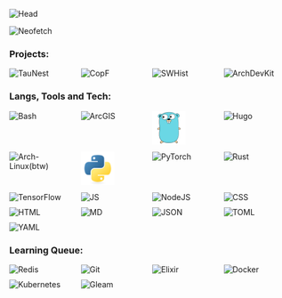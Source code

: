 ![Head](https://github.com/AlexandrosLiaskos/AlexandrosLiaskos/assets/128935863/3e052711-75a0-4b58-a5c4-376d5aedfb44)

![Neofetch](https://github.com/AlexandrosLiaskos/AlexandrosLiaskos/assets/128935863/75ba1575-83be-4aff-bd6f-ee00187401e4)

</p>
<h3 align="left">Projects:</h3>
<div align="left" style="display: grid; grid-template-columns: repeat(4, 1fr); gap: 10px;">
    <a href="https://github.com/AlexandrosLiaskos/TauNest" target="_blank" rel="noreferrer" style="text-decoration: none;">
        <img src="https://github.com/AlexandrosLiaskos/TauNest/assets/128935863/85fdfeed-fc2f-4c9d-9019-0e089b45c45f" alt="TauNest" width="60" height="60"/>
    </a>
    <a href="https://github.com/AlexandrosLiaskos/CopF" target="_blank" rel="noreferrer" style="text-decoration: none;">
        <img src="https://github.com/AlexandrosLiaskos/CopF/assets/128935863/aebfd2a8-cc4d-45e5-9e71-ec28e6166b44" alt="CopF" width="60" height="60"/>
    </a>
    <a href="https://github.com/AlexandrosLiaskos/SWHist" target="_blank" rel="noreferrer" style="text-decoration: none;">
        <img src="https://github.com/AlexandrosLiaskos/Software_Innovators/assets/128935863/684bfbcd-bce9-411b-9ca5-b2df0e3a1ecf" alt="SWHist" width="60" height="60"/>
    </a>
    <a href="https://github.com/AlexandrosLiaskos/ArchDevKit" target="_blank" rel="noreferrer" style="text-decoration: none;">
        <img src="https://github.com/AlexandrosLiaskos/AlexandrosLiaskos/assets/128935863/ec6d6a16-d88b-4af8-a9a9-a4852e1dbd5d" alt="ArchDevKit" width="60" height="60"/>
    </a>

</div>

</p>
<h3 align="left">Langs, Tools and Tech:</h3>
<div align="left" style="display: grid; grid-template-columns: repeat(4, 1fr); gap: 10px;">
    <a href="https://www.gnu.org/software/bash/" target="_blank" rel="noreferrer" style="text-decoration: none;">
        <img src="https://github.com/AlexandrosLiaskos/AlexandrosLiaskos/assets/128935863/74b815d7-e943-4ae6-aec4-53e3b2d33706" alt="Bash" width="60" height="60"/>
    </a>
    <a href="https://www.esri.com/en-us/arcgis/about-arcgis/overview?rsource=%2Fsoftware%2Farcgis" target="_blank" rel="noreferrer" style="text-decoration: none;">
        <img src="https://github.com/AlexandrosLiaskos/AlexandrosLiaskos/assets/128935863/21090db7-259c-4435-9ca7-fc41b42792ef" alt="ArcGIS" width="60" height="60"/>
    </a>
    <a href="https://golang.org" target="_blank" rel="noreferrer" style="text-decoration: none;">
        <img src="https://raw.githubusercontent.com/devicons/devicon/master/icons/go/go-original.svg" alt="Go" width="60" height="60"/>
    </a>
    <a href="https://gohugo.io/" target="_blank" rel="noreferrer" style="text-decoration: none;">
        <img src="https://github.com/AlexandrosLiaskos/AlexandrosLiaskos/assets/128935863/40b9db1a-9ad2-417e-9901-4a1618b6742c" alt="Hugo" width="60" height="60"/>
    </a>
    <a href="https://archlinux.org/" target="_blank" rel="noreferrer" style="text-decoration: none;">
        <img src="https://github.com/AlexandrosLiaskos/AlexandrosLiaskos/assets/128935863/a9740ce8-a3d7-417f-a558-dbbc34546c06" alt="Arch-Linux(btw)" width="50" height="60"/>
    </a>
    <a href="https://www.python.org" target="_blank" rel="noreferrer" style="text-decoration: none;">
        <img src="https://raw.githubusercontent.com/devicons/devicon/master/icons/python/python-original.svg" alt="Python" width="60" height="60"/>
    </a>
    <a href="https://pytorch.org/" target="_blank" rel="noreferrer" style="text-decoration: none;">
        <img src="https://www.vectorlogo.zone/logos/pytorch/pytorch-icon.svg" alt="PyTorch" width="60" height="60"/>
    </a>
    <a href="https://www.rust-lang.org" target="_blank" rel="noreferrer" style="text-decoration: none;">
        <img src="https://github.com/AlexandrosLiaskos/AlexandrosLiaskos/assets/128935863/2f0f0ec5-558e-489d-8fdf-f1020bdfcb38" alt="Rust" width="60" height="60"/>
    </a>
    <a href="https://www.tensorflow.org" target="_blank" rel="noreferrer" style="text-decoration: none;">
        <img src="https://www.vectorlogo.zone/logos/tensorflow/tensorflow-icon.svg" alt="TensorFlow" width="60" height="60"/>
    </a>
    <a href="https://ecma-international.org/publications-and-standards/standards/ecma-262/" target="_blank" rel="noreferrer" style="text-decoration: none;">
        <img src="https://github.com/AlexandrosLiaskos/AlexandrosLiaskos/assets/128935863/af13cd77-2ddb-441b-8ce0-ef6f76b6222b" alt="JS" width="60" height="60"/>
    </a>
    <a href="https://nodejs.org/en" target="_blank" rel="noreferrer" style="text-decoration: none;">
        <img src="https://github.com/AlexandrosLiaskos/AlexandrosLiaskos/assets/128935863/78146682-3992-4c52-be26-c44cab4e7054" alt="NodeJS" width="60" height="60"/>
    </a>
    <a href="https://www.w3.org/TR/CSS/#css" target="_blank" rel="noreferrer" style="text-decoration: none;">
        <img src="https://github.com/AlexandrosLiaskos/AlexandrosLiaskos/assets/128935863/3167fe0c-90e6-4aeb-8973-8f7a55c2f076" alt="CSS" width="60" height="60"/>
    </a>
    <a href="https://html.spec.whatwg.org/" target="_blank" rel="noreferrer" style="text-decoration: none;">
        <img src="https://github.com/AlexandrosLiaskos/AlexandrosLiaskos/assets/128935863/313da35a-522b-4b26-b885-6551ac9baa44" alt="HTML" width="60" height="60"/>
    </a>
    <a href="https://daringfireball.net/projects/markdown/" target="_blank" rel="noreferrer" style="text-decoration: none;">
        <img src="https://github.com/AlexandrosLiaskos/AlexandrosLiaskos/assets/128935863/599698f5-4e8e-4711-95a0-ee262f72fda4" alt="MD" width="60" height="60"/>
    </a>
    <a href="https://www.json.org/json-en.html" target="_blank" rel="noreferrer" style="text-decoration: none;">
        <img src="https://github.com/AlexandrosLiaskos/AlexandrosLiaskos/assets/128935863/e71548ce-5b3f-4785-b4b4-9c3483195a53" alt="JSON" width="60" height="60"/>
    </a>
    <a href="https://toml.io/en/" target="_blank" rel="noreferrer" style="text-decoration: none;">
        <img src="https://github.com/AlexandrosLiaskos/AlexandrosLiaskos/assets/128935863/9e239ecb-cb58-4e12-b60b-bd693f744891" alt="TOML" width="60" height="60"/>
    </a>
    <a href="https://yaml.org/" target="_blank" rel="noreferrer" style="text-decoration: none;">
        <img src="https://github.com/AlexandrosLiaskos/AlexandrosLiaskos/assets/128935863/5eee7d82-a636-4f17-a974-160a4a312c26" alt="YAML" width="60" height="60"/>
    </a>
    
</div>

</p>
<h3 align="left">Learning Queue:</h3>
<div align="left" style="display: grid; grid-template-columns: repeat(4, 1fr); gap: 10px;">
    <a href="https://redis.io/" target="_blank" rel="noreferrer" style="text-decoration: none;">
    <img src="https://github.com/AlexandrosLiaskos/AlexandrosLiaskos/assets/128935863/77f388e6-3a9a-4ef6-aa34-f025601e5629" alt="Redis" width="60" height="60"/>
</a>

<a href="https://git-scm.com/" target="_blank" rel="noreferrer" style="text-decoration: none;">
    <img src="https://github.com/AlexandrosLiaskos/AlexandrosLiaskos/assets/128935863/4aaeefc9-9a2b-4d32-a878-4664bafca4c8" alt="Git" width="60" height="60"/>
</a>

<a href="https://elixir-lang.org/" target="_blank" rel="noreferrer" style="text-decoration: none;">
    <img src="https://github.com/AlexandrosLiaskos/AlexandrosLiaskos/assets/128935863/9521e7fc-9a6c-4e4c-b9eb-e5fa781efa6e" alt="Elixir" width="40" height="60"/>
</a>

<a href="https://www.docker.com/" target="_blank" rel="noreferrer" style="text-decoration: none;">
    <img src="https://github.com/AlexandrosLiaskos/AlexandrosLiaskos/assets/128935863/30ba1e78-7677-4a10-9056-a9e8f4e52012" alt="Docker" width="60" height="60"/>
</a>

<a href="https://kubernetes.io/" target="_blank" rel="noreferrer" style="text-decoration: none;">
    <img src="https://github.com/AlexandrosLiaskos/AlexandrosLiaskos/assets/128935863/633363b1-723f-48e3-8721-1f6a4dcbda88" alt="Kubernetes" width="60" height="60"/>
</a>

<a href="https://gleam.run/" target="_blank" rel="noreferrer" style="text-decoration: none;">
    <img src="https://github.com/AlexandrosLiaskos/AlexandrosLiaskos/assets/128935863/c2550ba5-5033-40af-8638-ff85040f80d7" alt="Gleam" width="60" height="60"/>
</a>

</div>
